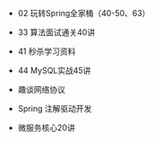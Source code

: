 - 02 玩转Spring全家桶（40-50、63）
- 33 算法面试通关40讲
- 41 秒杀学习资料
- 44 MySQL实战45讲

- 趣谈网络协议

- Spring 注解驱动开发
- 微服务核心20讲